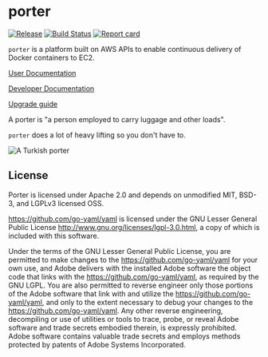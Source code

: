 porter
======

[![Release](https://img.shields.io/github/release/adobe-platform/porter.svg)](https://github.com/adobe-platform/porter/releases/latest)
[![Build Status](https://img.shields.io/travis/adobe-platform/porter/master.svg)](https://travis-ci.org/adobe-platform/porter)
[![Report card](https://goreportcard.com/badge/github.com/adobe-platform/porter)](https://goreportcard.com/report/github.com/adobe-platform/porter)

`porter` is a platform built on AWS APIs to enable continuous delivery of
Docker containers to EC2.

[User Documentation](docs/readme.md)

[Developer Documentation](developing.md)

[Upgrade guide](MIGRATING.md)

A porter is "a person employed to carry luggage and other loads".

`porter` does a lot of heavy lifting so you don't have to.

![A Turkish porter](http://images.fineartamerica.com/images-medium-large/turkish-porter-carrying-luggage-everett.jpg "A Turkish porter")

License
-------

Porter is licensed under Apache 2.0 and depends on unmodified MIT, BSD-3, and
LGPLv3 licensed OSS.

https://github.com/go-yaml/yaml is licensed under the GNU Lesser General Public
License http://www.gnu.org/licenses/lgpl-3.0.html, a copy of which is included
with this software.

Under the terms of the GNU Lesser General Public License, you are permitted to
make changes to the https://github.com/go-yaml/yaml for your own use, and Adobe
delivers with the installed Adobe software the object code that links with the https://github.com/go-yaml/yaml, as required by the GNU LGPL. You are also
permitted to reverse engineer only those portions of the Adobe software that
link with and utilize the https://github.com/go-yaml/yaml, and only to the
extent necessary to debug your changes to the https://github.com/go-yaml/yaml.
Any other reverse engineering, decompiling or use of utilities or tools to
trace, probe, or reveal Adobe software and trade secrets embodied therein, is
expressly prohibited. Adobe software contains valuable trade secrets and employs
methods protected by patents of Adobe Systems Incorporated.


